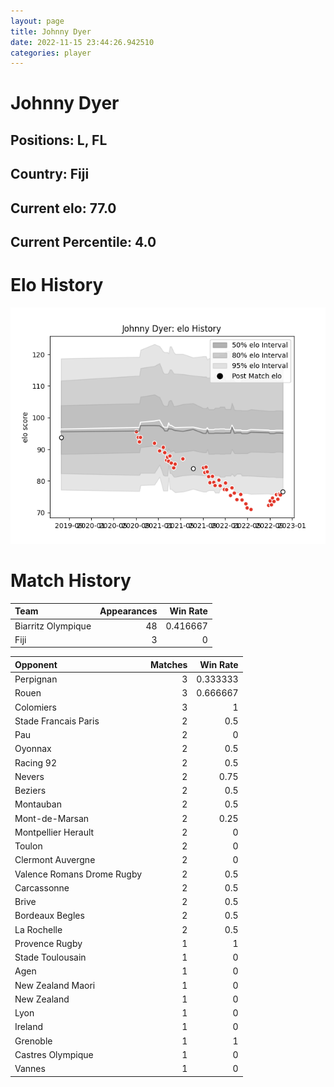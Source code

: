 ```yaml
---  
layout: page  
title: Johnny Dyer  
date: 2022-11-15 23:44:26.942510  
categories: player  
---
```

# Johnny Dyer

## Positions: L, FL

## Country: Fiji

## Current elo: 77.0

## Current Percentile: 4.0

# Elo History


![elo history](history_JohnnyDyer.png)
# Match History


| Team               |   Appearances |   Win Rate |
|:-------------------|--------------:|-----------:|
| Biarritz Olympique |            48 |   0.416667 |
| Fiji               |             3 |   0        |

| Opponent                   |   Matches |   Win Rate |
|:---------------------------|----------:|-----------:|
| Perpignan                  |         3 |   0.333333 |
| Rouen                      |         3 |   0.666667 |
| Colomiers                  |         3 |   1        |
| Stade Francais Paris       |         2 |   0.5      |
| Pau                        |         2 |   0        |
| Oyonnax                    |         2 |   0.5      |
| Racing 92                  |         2 |   0.5      |
| Nevers                     |         2 |   0.75     |
| Beziers                    |         2 |   0.5      |
| Montauban                  |         2 |   0.5      |
| Mont-de-Marsan             |         2 |   0.25     |
| Montpellier Herault        |         2 |   0        |
| Toulon                     |         2 |   0        |
| Clermont Auvergne          |         2 |   0        |
| Valence Romans Drome Rugby |         2 |   0.5      |
| Carcassonne                |         2 |   0.5      |
| Brive                      |         2 |   0.5      |
| Bordeaux Begles            |         2 |   0.5      |
| La Rochelle                |         2 |   0.5      |
| Provence Rugby             |         1 |   1        |
| Stade Toulousain           |         1 |   0        |
| Agen                       |         1 |   0        |
| New Zealand Maori          |         1 |   0        |
| New Zealand                |         1 |   0        |
| Lyon                       |         1 |   0        |
| Ireland                    |         1 |   0        |
| Grenoble                   |         1 |   1        |
| Castres Olympique          |         1 |   0        |
| Vannes                     |         1 |   0        |